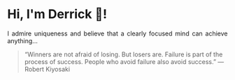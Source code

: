 # Hi, I'm Derrick 👋!
<p align="justify">I admire uniqueness and believe that a clearly focused mind can achieve anything...</p> 
<!-- #quote-start -->
<blockquote>&ldquo;Winners are not afraid of losing. But losers are. Failure is part of the process of success. People who avoid failure also avoid success.&rdquo; &mdash; <footer>Robert Kiyosaki</footer></blockquote>
<!-- #quote-end -->
